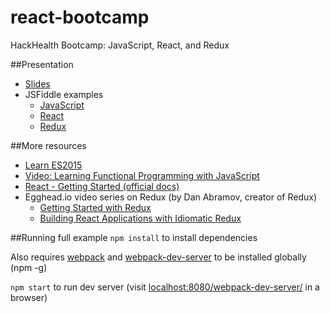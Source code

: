 # react-bootcamp
HackHealth Bootcamp: JavaScript, React, and Redux

##Presentation
- [Slides](https://docs.google.com/presentation/d/1nKJMtAlqRyneGAWPER6S2SSLrXi8US4Mpkmx11ssbhU/edit?usp=sharing)
- JSFiddle examples
    - [JavaScript](http://jsfiddle.net/kenfehling/prgt2L7q/)
    - [React](http://jsfiddle.net/kenfehling/7gg1275p/)
    - [Redux](http://jsfiddle.net/kenfehling/0081z6o8/)

##More resources
- [Learn ES2015](https://babeljs.io/docs/learn-es2015/)
- [Video: Learning Functional Programming with JavaScript](https://www.youtube.com/watch?v=e-5obm1G_FY)
- [React - Getting Started (official docs)](https://facebook.github.io/react/docs/getting-started.html)
- Egghead.io video series on Redux (by Dan Abramov, creator of Redux)
    - [Getting Started with Redux](https://egghead.io/courses/getting-started-with-redux)
    - [Building React Applications with Idiomatic Redux](https://egghead.io/courses/building-react-applications-with-idiomatic-redux)
    

##Running full example
`npm install` to install dependencies

Also requires [webpack](https://webpack.github.io) and [webpack-dev-server](https://webpack.github.io/docs/webpack-dev-server.html) to be installed globally (npm -g)

`npm start` to run dev server (visit [localhost:8080/webpack-dev-server/](http://localhost:8080/webpack-dev-server/) in a browser)
